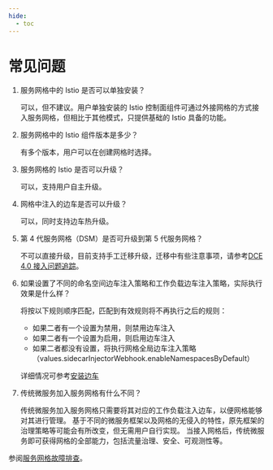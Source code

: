 ```yaml
---
hide:
  - toc
---
```


# 常见问题

1. 服务网格中的 Istio 是否可以单独安装？

    可以，但不建议。用户单独安装的 Istio 控制面组件可通过外接网格的方式接入服务网格，但相比于其他模式，只提供基础的 Istio 具备的功能。

1. 服务网格中的 Istio 组件版本是多少？

    有多个版本，用户可以在创建网格时选择。

1. 服务网格的 Istio 是否可以升级？

    可以，支持用户自主升级。

1. 网格中注入的边车是否可以升级？

    可以，同时支持边车热升级。

1. 第 4 代服务网格（DSM）是否可升级到第 5 代服务网格？

    不可以直接升级，目前支持手工迁移升级，迁移中有些注意事项，请参考[DCE 4.0 接入问题追踪](../troubleshoot/dce4.0-issues.md)。

1. 如果设置了不同的命名空间边车注入策略和工作负载边车注入策略，实际执行效果是什么样？

    将按以下规则顺序匹配，匹配到有效规则将不再执行之后的规则：

    - 如果二者有一个设置为禁用，则禁用边车注入
    - 如果二者有一个设置为启用，则启用边车注入
    - 如果二者都没有设置，将执行网格全局边车注入策略（values.sidecarInjectorWebhook.enableNamespacesByDefault）

    详细情况可参考[安装边车](https://istio.io/latest/zh/docs/setup/additional-setup/sidecar-injection/)

1. 传统微服务加入服务网格有什么不同？

    传统微服务加入服务网格只需要将其对应的工作负载注入边车，以便网格能够对其进行管理。
    基于不同的微服务框架以及网格的无侵入的特性，原先框架的治理策略等可能会有所改变，但无需用户自行实现。
    当接入网格后，传统微服务即可获得网格的全部能力，包括流量治理、安全、可观测性等。

参阅[服务网格故障排查](../troubleshoot/index.md)。
